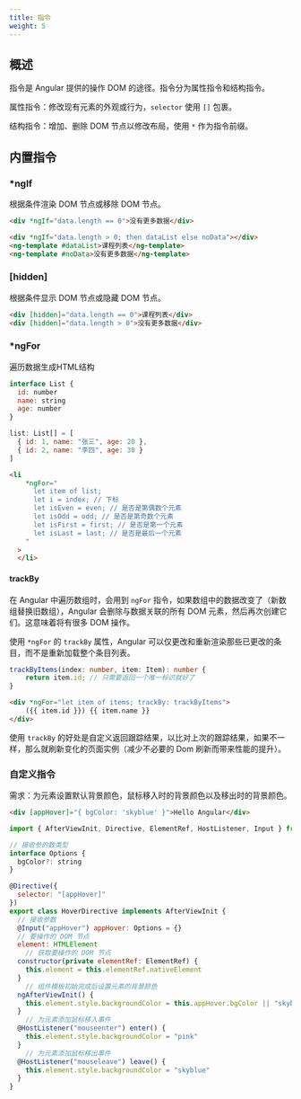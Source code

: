 ```yaml
---
title: 指令
weight: 5
---
```


## 概述

指令是 Angular 提供的操作 DOM 的途径。指令分为属性指令和结构指令。

属性指令：修改现有元素的外观或行为，`selector` 使用 `[]` 包裹。

结构指令：增加、删除 DOM 节点以修改布局，使用 `*` 作为指令前缀。

## 内置指令

### *ngIf

根据条件渲染 DOM 节点或移除 DOM 节点。

```html
<div *ngIf="data.length == 0">没有更多数据</div>
```

```html
<div *ngIf="data.length > 0; then dataList else noData"></div>
<ng-template #dataList>课程列表</ng-template>
<ng-template #noData>没有更多数据</ng-template>
```

### [hidden]

根据条件显示 DOM 节点或隐藏 DOM 节点。

```html
<div [hidden]="data.length == 0">课程列表</div>
<div [hidden]="data.length > 0">没有更多数据</div>
```

### *ngFor

遍历数据生成HTML结构

```javascript
interface List {
  id: number
  name: string
  age: number
}

list: List[] = [
  { id: 1, name: "张三", age: 20 },
  { id: 2, name: "李四", age: 30 }
]
```

```html
<li
    *ngFor="
      let item of list;
      let i = index; // 下标
      let isEven = even; // 是否是第偶数个元素
      let isOdd = odd; // 是否是第奇数个元素
      let isFirst = first; // 是否是第一个元素
      let isLast = last; // 是否是最后一个元素
    "
  >
  </li>
```

#### trackBy

在 Angular 中遍历数组时，会用到 `ngFor` 指令，如果数组中的数据改变了（新数组替换旧数组），Angular 会删除与数据关联的所有 DOM 元素，然后再次创建它们。这意味着将有很多 DOM 操作。

使用 `*ngFor` 的 `trackBy` 属性，Angular 可以仅更改和重新渲染那些已更改的条目，而不是重新加载整个条目列表。

```typescript
trackByItems(index: number, item: Item): number {
    return item.id; // 只需要返回一个唯一标识就好了
}
```

```html
<div *ngFor="let item of items; trackBy: trackByItems">
    ({{ item.id }}) {{ item.name }}
</div>
```

使用 `trackBy` 的好处是自定义返回跟踪结果，以比对上次的跟踪结果，如果不一样，那么就刷新变化的页面实例（减少不必要的 Dom 刷新而带来性能的提升）。

### 自定义指令

需求：为元素设置默认背景颜色，鼠标移入时的背景颜色以及移出时的背景颜色。

 ```html
<div [appHover]="{ bgColor: 'skyblue' }">Hello Angular</div>
 ```

```javascript
import { AfterViewInit, Directive, ElementRef, HostListener, Input } from "@angular/core"

// 接收参的数类型
interface Options {
  bgColor?: string
}

@Directive({
  selector: "[appHover]"
})
export class HoverDirective implements AfterViewInit {
  // 接收参数
  @Input("appHover") appHover: Options = {}
  // 要操作的 DOM 节点
  element: HTMLElement
	// 获取要操作的 DOM 节点
  constructor(private elementRef: ElementRef) {
    this.element = this.elementRef.nativeElement
  }
	// 组件模板初始完成后设置元素的背景颜色
  ngAfterViewInit() {
    this.element.style.backgroundColor = this.appHover.bgColor || "skyblue"
  }
	// 为元素添加鼠标移入事件
  @HostListener("mouseenter") enter() {
    this.element.style.backgroundColor = "pink"
  }
	// 为元素添加鼠标移出事件
  @HostListener("mouseleave") leave() {
    this.element.style.backgroundColor = "skyblue"
  }
}
```
